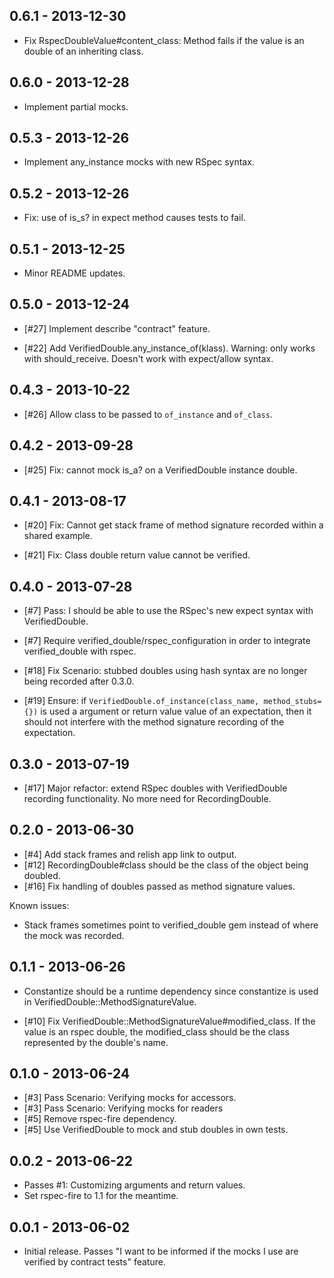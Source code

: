 0.6.1 - 2013-12-30
------------------

* Fix RspecDoubleValue#content_class: Method fails if the value is an double of an inheriting class.

0.6.0 - 2013-12-28
------------------

* Implement partial mocks.

0.5.3 - 2013-12-26
------------------

* Implement any_instance mocks with new RSpec syntax.

0.5.2 - 2013-12-26
------------------

* Fix: use of is_s? in expect method causes tests to fail.

0.5.1 - 2013-12-25
------------------

* Minor README updates.

0.5.0 - 2013-12-24
------------------

* [#27] Implement describe "contract" feature.

* [#22] Add VerifiedDouble.any_instance_of(klass). Warning: only works with
  should_receive. Doesn't work with expect/allow syntax.

0.4.3 - 2013-10-22
------------------

* [#26] Allow class to be passed to `of_instance` and `of_class`.

0.4.2 - 2013-09-28
------------------

* [#25] Fix: cannot mock is_a? on a VerifiedDouble instance double.

0.4.1 - 2013-08-17
------------------

* [#20] Fix: Cannot get stack frame of method signature recorded within a shared example.

* [#21] Fix: Class double return value cannot be verified.

0.4.0 - 2013-07-28
------------------

* [#7] Pass: I should be able to use the RSpec's new expect syntax with
  VerifiedDouble.

* [#7] Require verified_double/rspec_configuration in order to integrate
  verified_double with rspec.

* [#18] Fix Scenario: stubbed doubles using hash syntax are no longer being
  recorded after 0.3.0.

* [#19] Ensure: if `VerifiedDouble.of_instance(class_name, method_stubs={})` is
  used a argument or return value value of an expectation, then it should
  not interfere with the method signature recording of the expectation.

0.3.0 - 2013-07-19
------------------

* [#17] Major refactor: extend RSpec doubles with VerifiedDouble recording
  functionality. No more need for RecordingDouble.

0.2.0 - 2013-06-30
------------------

* [#4] Add stack frames and relish app link to output.
* [#12] RecordingDouble#class should be the class of the object being doubled.
* [#16] Fix handling of doubles passed as method signature values.

Known issues:

* Stack frames sometimes point to verified_double gem instead of where the mock was recorded.


0.1.1 - 2013-06-26
------------------

* Constantize should be a runtime dependency since constantize is used in
  VerifiedDouble::MethodSignatureValue.

* [#10] Fix VerifiedDouble::MethodSignatureValue#modified_class.
  If the value is an rspec double, the modified_class should be the class
  represented by the double's name.


0.1.0 - 2013-06-24
------------------

* [#3] Pass Scenario: Verifying mocks for accessors.
* [#3] Pass Scenario: Verifying mocks for readers
* [#5] Remove rspec-fire dependency.
* [#5] Use VerifiedDouble to mock and stub doubles in own tests.

0.0.2 - 2013-06-22
------------------

* Passes #1: Customizing arguments and return values.
* Set rspec-fire to 1.1 for the meantime.

0.0.1 - 2013-06-02
------------------

* Initial release. Passes "I want to be informed if the mocks I use are verified by contract tests" feature.


